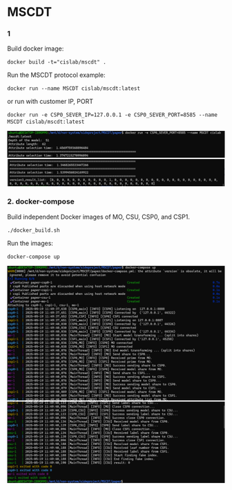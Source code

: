 # MSCDT
### 1
Build docker image:
```shell=
docker build -t="cislab/mscdt" .
```

Run the MSCDT protocol example:
```shell=
docker run --name MSCDT cislab/mscdt:latest
```
or run with customer IP, PORT
```shell=
docker run -e CSP0_SEVER_IP=127.0.0.1 -e CSP0_SEVER_PORT=8585 --name MSCDT cislab/mscdt:latest
```

![](./README/example_result1.png)
![](./README/example_result2.png)

### 2. docker-compose
Build independent Docker images of MO, CSU, CSP0, and CSP1.
```shell=
./docker_build.sh
```

Run the images:
```shell=
docker-compose up
```

![](./README/dockercompose_example_result1.png)
![](./README/dockercompose_example_result2.png)